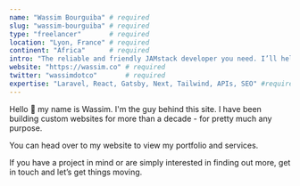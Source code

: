 ```yaml
---
name: "Wassim Bourguiba" # required
slug: "wassim-bourguiba" # required
type: "freelancer"       # required
location: "Lyon, France" # required
continent: "Africa"      # required
intro: "The reliable and friendly JAMstack developer you need. I’ll help you to bridge the gap between design and development." # required, no more than 140 characters
website: "https://wassim.co" # required
twitter: "wassimdotco"       # required
expertise: "Laravel, React, Gatsby, Next, Tailwind, APIs, SEO" #required
---
```


Hello 👋 my name is Wassim. I'm the guy behind this site. I have been building custom websites for more than a decade - for pretty much any purpose.

You can head over to my website to view my portfolio and services.

If you have a project in mind or are simply interested in finding out more, get in touch and let’s get things moving.